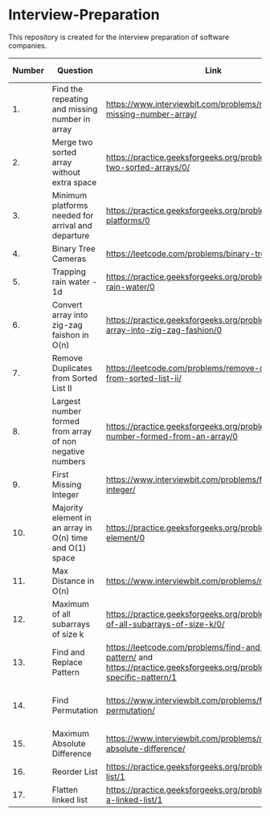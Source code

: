 # Interview-Preparation
This repository is created for the interview preparation of software companies.

|Number| Question | Link | Solution Idea | Solution Link | Category| Company|
| ---- | -------- | ---- | ------------- | ------------- | ------- | ------ |
|1.| Find the repeating and missing number in array | https://www.interviewbit.com/problems/repeat-and-missing-number-array/ | <details><summary>Spoiler...</summary>Solve simultaneous equations created by either using sum and sum of squares or XORs or sum and product</details> | https://pastebin.com/ZA8Wfe76|| Amazon|
|2.| Merge two sorted array without extra space| https://practice.geeksforgeeks.org/problems/merge-two-sorted-arrays/0/ | <details><summary>Spoiler...</summary>Initialize i=0 and j=n-1 and swap(ar2[i],ar1[j]) while ar2[i] < ar1[j] and then sort(ar1,ar1+n) and sort(ar2,ar2+m) individually.</details>| https://github.com/ashu12chi/Interview-Preparation/blob/master/Merge-two-sorted-arrays.cpp ||Amazon,Goldman Sachs,Microsoft,Visa,LinkedIn|
|3.| Minimum platforms needed for arrival and departure | https://practice.geeksforgeeks.org/problems/minimum-platforms/0 | <details><summary>Spoiler...</summary>Make a vector of pair of {time,('a'/'d')} and sort it. Initialize curr = 0 and if(v[i].second = 'a') curr++ else curr--, maximum value reached is ans.</details>| https://github.com/ashu12chi/Interview-Preparation/blob/master/Minimum-platform.cpp ||Amazon,Oyo Rooms,Paytm,D-E-Shaw,Walmart,Directi,Morgan Satnley|
|4.| Binary Tree Cameras | https://leetcode.com/problems/binary-tree-cameras/ |<details><summary>Spoiler...</summary>(Solution to this problem is LeetCode public)</details>|https://github.com/ashu12chi/Interview-Preparation/blob/master/BinaryTreeCameras.java | Greedy/ DP |
|5.| Trapping rain water - 1d| https://practice.geeksforgeeks.org/problems/trapping-rain-water/0 |<details><summary>Spoiler...</summary> Start from the index = 0,sum=0, until find and ar[i] >= ar[index] sum += ar[i], after ans += (ar[mini]*(i-mini-1)-sum), after array ends repeat this from right to left till last index found </details>| https://github.com/ashu12chi/Interview-Preparation/blob/master/Trapping-Rainwater.cpp | Greedy |Amazon,Adobe,Paytm|
|6.| Convert array into zig-zag faishon in O(n)| https://practice.geeksforgeeks.org/problems/convert-array-into-zig-zag-fashion/0|<details><summary>Spoiler...</summary> Use one pass of enhanced bubble sort </details>|https://github.com/ashu12chi/Interview-Preparation/blob/master/convert-array-into-zig-zag.cpp||Amazon,Paytm|
|7. | Remove Duplicates from Sorted List II | https://leetcode.com/problems/remove-duplicates-from-sorted-list-ii/ | <details><summary>Spoiler...</summary> Maintain a header node, current node and pre node and traverse </details> |  https://github.com/ashu12chi/Interview-Preparation/blob/master/RemoveDuplicatesFromSortedListII.java | Linked List | |
|8. | Largest number formed from array of non negative numbers|https://practice.geeksforgeeks.org/problems/largest-number-formed-from-an-array/0|<details><summary>Spoiler...</summary> Using comparison based sorting </details>|https://github.com/ashu12chi/Interview-Preparation/blob/master/largest-number-formed-from-array.cpp |Sorting/Greedy|Amazon,MakeMyTrip,Microsft,Paytm|
|9. | First Missing Integer |https://www.interviewbit.com/problems/first-missing-integer/|<details><summary>Spoiler...</summary> Use the original array as freq array</details>|https://github.com/ashu12chi/Interview-Preparation/blob/master/FirstMissingInteger.java |Array|Amazon|
|10.| Majority element in an array in O(n) time and O(1) space|https://practice.geeksforgeeks.org/problems/majority-element/0|<details><summary>Spoiler...</summary>Use Moore's voting algorithm</details>|https://github.com/ashu12chi/Interview-Preparation/blob/master/Majority-element.cpp ||Amazon,Samsung,Microsoft,Makemytrip,D-E-Shaw|
|11.| Max Distance in O(n) |https://www.interviewbit.com/problems/max-distance/|<details><summary>Spoiler...</summary>Maintain smallest element of prefix and largest element of suffix</details>|https://github.com/ashu12chi/Interview-Preparation/blob/master/MaxDistance.java |Array| Google,Amazon,Microsoft |
| 12. | Maximum of all subarrays of size k | https://practice.geeksforgeeks.org/problems/maximum-of-all-subarrays-of-size-k/0/ | <details> <summary> Spoiler... </summary> Create a Deque that stores only useful elements of current window of k elements. An element is useful if it is in current window and is greater than all other elements on left side of it in current window. We process all array elements one by one and maintain deque to contain useful elements of current window and these useful elements are maintained in sorted order. The element at front of the deque is the largest and element at rear of deque is the smallest of current window. </details> | https://github.com/ashu12chi/Interview-Preparation/blob/master/MaximumAllSubarraysSizeK.java | Array, Queue, Sliding-window | Amazon, Cisco, Directi, Flipkart, SAP Labs, Zoho |
| 13. | Find and Replace Pattern | https://leetcode.com/problems/find-and-replace-pattern/ and https://practice.geeksforgeeks.org/problems/match-specific-pattern/1 | <details> <summary> Spoiler... </summary> Use a HashMap to store current character mappings and a HashSet to mark which characters have been used </details> | https://github.com/ashu12chi/Interview-Preparation/blob/master/FindAndReplacePattern.java | Strings, Hash | Amazon, Microsoft, MakeMyTrip |
| 14. | Find Permutation | https://www.interviewbit.com/problems/find-permutation/| <details> <summary> Spoiler... </summary> Maintain range [l,r] of unused elements, each time we use either l or r </details> | https://github.com/ashu12chi/Interview-Preparation/blob/master/FindPermutation.java or short solution https://github.com/ashu12chi/Interview-Preparation/blob/master/Find-Permutation.cpp | Arrays | Amazon, Goldman Sachs |
| 15. | Maximum Absolute Difference | https://www.interviewbit.com/problems/maximum-absolute-difference/ | <details> <summary> Spoiler... </summary> Break the modulo into conditions </details> | https://github.com/ashu12chi/Interview-Preparation/blob/master/MaxAbsDiff.java | Arrays | Amazon |
|16.| Reorder List| https://practice.geeksforgeeks.org/problems/reorder-list/1 | <details> <summary> Spoiler... </summary> split list from half, reverse second part and merge them alternatively </details> | https://github.com/ashu12chi/Interview-Preparation/blob/master/Reorder-list.cpp | Linked List | Amazon,Microsoft,OYO rooms| 
|17.| Flatten linked list | https://practice.geeksforgeeks.org/problems/flattening-a-linked-list/1 |  <details> <summary> Spoiler... </summary> 🥱🥱 </details>| https://github.com/ashu12chi/Interview-Preparation/blob/master/Flatten-linked-list.cpp | Linked List | Amazon,Microsoft,Flipkart,Paytm,Visa,Qualcomm,Snapdeal|
